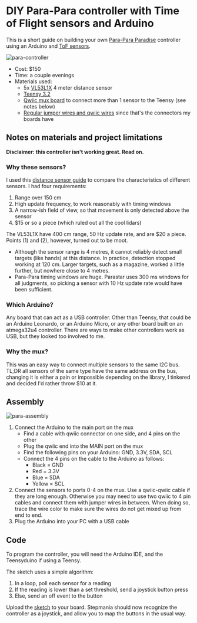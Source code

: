 # DIY Para-Para controller with Time of Flight sensors and Arduino

This is a short guide on building your own [Para-Para Paradise](https://en.wikipedia.org/wiki/Para_Para_Paradise) controller using an Arduino and [ToF sensors](https://en.wikipedia.org/wiki/Time-of-flight_camera).

![para-controller](https://user-images.githubusercontent.com/4284741/85947840-fc4c6080-b944-11ea-847f-0401745b6f3a.jpg)

* Cost: $150
* Time: a couple evenings
* Materials used:
  * 5x [VL53L1X](https://www.sparkfun.com/products/14722) 4 meter distance sensor
  * [Teensy 3.2](https://www.pjrc.com/store/teensy32_pins.html)
  * [Qwiic mux board](https://www.sparkfun.com/products/14685) to connect more than 1 sensor to the Teensy (see notes below)
  * [Regular jumper wires and qwiic wires](https://www.sparkfun.com/products/15081) since that's the connectors my boards have
  
## Notes on materials and project limitations
  
**Disclaimer: this controller isn't working great. Read on.**

### Why these sensors?

I used this [distance sensor guide](https://www.sparkfun.com/distance_sensor_comparison_guide) to compare the characteristics of different sensors. I had four requirements:
  1. Range over 150 cm
  1. High update frequency, to work reasonably with timing windows
  1. A narrow-ish field of view, so that movement is only detected above the sensor
  1. $15 or so a piece (which ruled out all the cool lidars)

The VL53L1X have 400 cm range, 50 Hz update rate, and are $20 a piece. Points (1) and (2), however, turned out to be moot.
  * Although the sensor range is 4 metres, it cannot reliably detect small targets (like hands) at this distance. In practice, detection stopped working at 120 cm. Larger targets, such as a magazine, worked a little further, but nowhere close to 4 metres.
  * Para-Para timing windows are huge. Parastar uses 300 ms windows for all judgments, so picking a sensor with 10 Hz update rate would have been sufficient.
  
### Which Arduino?

Any board that can act as a USB controller. Other than Teensy, that could be an Arduino Leonardo, or an Arduino Micro, or any other board built on an atmega32u4 controller. There are ways to make other controllers work as USB, but they looked too involved to me.

### Why the mux?

This was an easy way to connect multiple sensors to the same I2C bus. TL;DR all sensors of the same type have the same address on the bus, changing it is either a pain or impossible depending on the library, I tinkered and decided I'd rather throw $10 at it.

## Assembly

![para-assembly](https://user-images.githubusercontent.com/4284741/85947845-08d0b900-b945-11ea-98d6-174939a78fee.jpg)

1. Connect the Arduino to the main port on the mux
    * Find a cable with qwiic connector on one side, and 4 pins on the other
    * Plug the qwiic end into the MAIN port on the mux
    * Find the following pins on your Arduino: GND, 3.3V, SDA, SCL
    * Connect the 4 pins on the cable to the Arduino as follows:
      * Black = GND
      * Red = 3.3V
      * Blue = SDA
      * Yellow = SCL
1. Connect the sensors to ports 0-4 on the mux. Use a qwiic-qwiic cable if they are long enough. Otherwise you may need to use two qwiic to 4 pin cables and connect them with jumper wires in between. When doing so, trace the wire color to make sure the wires do not get mixed up from end to end.
1. Plug the Arduino into your PC with a USB cable

## Code

To program the controller, you will need the Arduino IDE, and the Teensyduino if using a Teensy.

The sketch uses a simple algorithm:
1. In a loop, poll each sensor for a reading
1. If the reading is lower than a set threshold, send a joystick button press
1. Else, send an off event to the button

Upload the [sketch](https://github.com/Sereni/tof-para-controller/blob/master/para/para.ino) to your board. Stepmania should now recognize the controller as a joystick, and allow you to map the buttons in the usual way.

